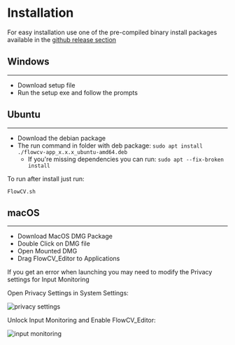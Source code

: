 # Installation

For easy installation use one of the pre-compiled binary install packages available in the [github release section](https://github.com/FlowCV-org/FlowCV/releases)

## Windows

---

* Download setup file
* Run the setup exe and follow the prompts


## Ubuntu

---

* Download the debian package
* The run command in folder with deb package: ```sudo apt install ./flowcv-app_x.x.x_ubuntu-amd64.deb```
  * If you're missing dependencies you can run: ```sudo apt --fix-broken install```

To run after install just run:
```commandline
FlowCV.sh
```

## macOS

---

* Download MacOS DMG Package
* Double Click on DMG file
* Open Mounted DMG
* Drag FlowCV_Editor to Applications

If you get an error when launching you may need to modify the Privacy settings for Input Monitoring

Open Privacy Settings in System Settings:

![privacy settings](../images/macos_privacy_setting.png)

Unlock Input Monitoring and Enable FlowCV_Editor:

![input monitoring](../images/macos_privacy_input.png)



